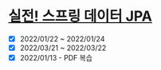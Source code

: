 # [실전! 스프링 데이터 JPA](https://www.inflearn.com/course/%EC%8A%A4%ED%94%84%EB%A7%81-%EB%8D%B0%EC%9D%B4%ED%84%B0-JPA-%EC%8B%A4%EC%A0%84/dashboard)

- [x] 2022/01/22 ~ 2022/01/24
- [x] 2022/03/21 ~ 2022/03/22
- [x] 2022/01/13 - PDF 복습
